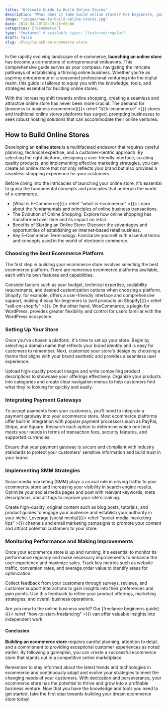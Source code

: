 ```yaml
---
title: "Ultimate Guide to Build Online Stores"
description: "What does it take build online stores? For beginners, you must find a market, create a brand, and find hosting to start."
image: "images/how-to-build-online-stores.jpg"
date: 2014-04-20T18:19:25+06:00
categories: ["ecommerce"]
type: "featured" # available types: [featured/regular]
draft: false
slug: /blog/launch-an-ecommerce-store
---
```


In the rapidly evolving landscape of e-commerce, **launching an online store** has become a cornerstone of entrepreneurial endeavors. This comprehensive guide serves as your compass, navigating the intricate pathways of establishing a thriving online business. Whether you're an aspiring entrepreneur or a seasoned professional venturing into the digital realm, this guide is tailored to equip you with the knowledge, tools, and strategies essential for building online stores.

With the increasing shift towards online shopping, creating a seamless and attractive online store has never been more crucial. The demand for [business to business ecommerce]({{< relref "b2b-ecommerce" >}}) stores and traditional online stores platforms has surged, prompting businesses to seek robust hosting solutions that can accommodate their online ventures.

## How to Build Online Stores

Developing an **online store** is a multifaceted endeavor that requires careful planning, technical expertise, and a customer-centric approach. By selecting the right platform, designing a user-friendly interface, curating quality products, and implementing effective marketing strategies, you can create an online store that not only reflects your brand but also provides a seamless shopping experience for your customers.

Before diving into the intricacies of launching your online store, it's essential to grasp the fundamental concepts and principles that underpin the world of e-commerce.

* [What is E-Commerce]({{< relref "what-is-ecommerce" >}}): Learn about the fundamentals and principles of online business transactions.
* The Evolution of Online Shopping: Explore how online shopping has transformed over time and its impact on retail.
* Benefits of Starting an Online Store: Discover the advantages and opportunities of establishing an internet-based retail business.
* Key E-Commerce Terminology: Familiarize yourself with essential terms and concepts used in the world of electronic commerce.

### Choosing the Best Ecommerce Platform

The first step in building your ecommerce store involves selecting the best ecommerce platform. There are numerous ecommerce platforms available, each with its own features and capabilities.

Consider factors such as your budget, technical expertise, scalability requirements, and desired customization options when choosing a platform. Shopify, for example, offers a user-friendly interface and comprehensive support, making it easy for beginners to [sell products on Shopify]({{< relref "sell-on-shopify" >}}). On the other hand, WooCommerce, a plugin for WordPress, provides greater flexibility and control for users familiar with the WordPress ecosystem.

### Setting Up Your Store

Once you've chosen a platform, it's time to set up your store. Begin by selecting a domain name that reflects your brand identity and is easy for customers to remember. Next, customize your store's design by choosing a theme that aligns with your brand aesthetic and provides a seamless user experience.

Upload high-quality product images and write compelling product descriptions to showcase your offerings effectively. Organize your products into categories and create clear navigation menus to help customers find what they're looking for quickly and easily.

### Integrating Payment Gateways

To accept payments from your customers, you'll need to integrate a payment gateway into your ecommerce store. Most ecommerce platforms offer built-in integration with popular payment processors such as PayPal, Stripe, and Square. Research each option to determine which one best meets your needs in terms of transaction fees, security features, and supported currencies.

Ensure that your payment gateway is secure and compliant with industry standards to protect your customers' sensitive information and build trust in your brand.

### Implementing SMM Strategies

Social media marketing (SMM) plays a crucial role in driving traffic to your ecommerce store and increasing your visibility in search engine results. Optimize your social media pages and post with relevant keywords, meta descriptions, and alt tags to improve your site's ranking.

Create high-quality, original content such as blog posts, tutorials, and product guides to engage your audience and establish your authority in your niche. Leverage [social media]({{< relref "social-media-marketing-tips" >}}) channels and email marketing campaigns to promote your content and attract potential customers to your store.

### Monitoring Performance and Making Improvements

Once your ecommerce store is up and running, it's essential to monitor its performance regularly and make necessary improvements to enhance the user experience and maximize sales. Track key metrics such as website traffic, conversion rates, and average order value to identify areas for optimization.

Collect feedback from your customers through surveys, reviews, and customer support interactions to gain insights into their preferences and pain points. Use this feedback to refine your product offerings, marketing strategies, and overall business operations.

Are you new to the online business world? Our [freelance beginners guide]({{< relref "how-to-start-freelancing" >}}) can offer valuable insights into independent work

#### Conclusion

**Building an ecommerce store** requires careful planning, attention to detail, and a commitment to providing exceptional customer experiences as noted earlier. By following a gameplan, you can create a successful ecommerce store that stands out in a competitive online marketplace.

Remember to stay informed about the latest trends and technologies in ecommerce and continuously adapt and evolve your strategies to meet the changing needs of your customers. With dedication and perseverance, your ecommerce store has the potential to thrive and grow into a profitable business venture. Now that you have the knowledge and tools you need to get started, take the first step towards building your dream ecommerce store today!
